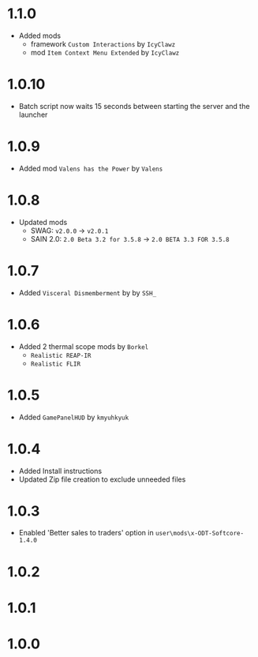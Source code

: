 # 1.1.0
- Added mods
  - framework `Custom Interactions` by `IcyClawz`
  - mod `Item Context Menu Extended` by `IcyClawz`

# 1.0.10
- Batch script now waits 15 seconds between starting the server and the launcher

# 1.0.9
- Added mod `Valens has the Power` by `Valens`

# 1.0.8
- Updated mods
  - SWAG: `v2.0.0` -> `v2.0.1`
  - SAIN 2.0: `2.0 Beta 3.2 for 3.5.8` -> `2.0 BETA 3.3 FOR 3.5.8`

# 1.0.7
- Added `Visceral Dismemberment` by by `SSH_`

# 1.0.6
- Added 2 thermal scope mods by `Borkel`
  - `Realistic REAP-IR`
  - `Realistic FLIR`

# 1.0.5
- Added `GamePanelHUD` by `kmyuhkyuk`

# 1.0.4
- Added Install instructions
- Updated Zip file creation to exclude unneeded files

# 1.0.3
- Enabled 'Better sales to traders' option in `user\mods\x-ODT-Softcore-1.4.0`

# 1.0.2

# 1.0.1

# 1.0.0

